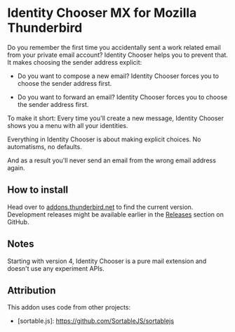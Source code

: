 # Identity Chooser MX for Mozilla Thunderbird

Do you remember the first time you accidentally sent a work related
email from your private email account? Identity Chooser helps you to
prevent that. It makes choosing the sender address explicit:

* Do you want to compose a new email? Identity Chooser forces you to
  choose the sender address first.

* Do you want to forward an email? Identity Chooser forces you to
  choose the sender address first.

To make it short: Every time you'll create a new message, Identity
Chooser shows you a menu with all your identities.

Everything in Identity Chooser is about making explicit choices. No
automatisms, no defaults.

And as a result you'll never send an email from the wrong email
address again.

## How to install

Head over to [addons.thunderbird.net][ic-mx] to find the current
version.  Development releases might be available earlier in the
[Releases] section on GitHub.

  [ic-mx]: https://addons.thunderbird.net/addon/identity-chooser/
  [releases]: https://github.com/speedball2001/identitychooser-mx/releases

## Notes

Starting with version 4, Identity Chooser is a pure mail extension and
doesn't use any experiment APIs.

## Attribution

This addon uses code from other projects:

  * \[sortable.js\]: https://github.com/SortableJS/sortablejs
